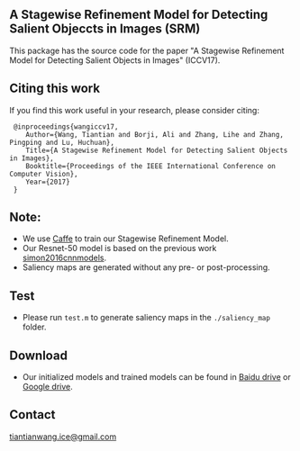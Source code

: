 ## A Stagewise Refinement Model for Detecting Salient Objeccts in Images (SRM)
This package has the source code for the paper "A Stagewise Refinement Model for Detecting Salient Objects in Images" (ICCV17).

## Citing this work
If you find this work useful in your research, please consider citing:

     @inproceedings{wangiccv17,
        Author={Wang, Tiantian and Borji, Ali and Zhang, Lihe and Zhang, Pingping and Lu, Huchuan},
        Title={A Stagewise Refinement Model for Detecting Salient Objects in Images},
        Booktitle={Proceedings of the IEEE International Conference on Computer Vision},
        Year={2017}
     }

## Note:
* We use [Caffe](https://github.com/hszhao/PSPNet) to train our Stagewise Refinement Model.
* Our Resnet-50 model is based on the previous work [simon2016cnnmodels](https://arxiv.org/pdf/1612.01452.pdf).
* Saliency maps are generated without any pre- or post-processing.

## Test
* Please run `test.m` to generate saliency maps in the `./saliency_map` folder. 

## Download
* Our initialized models and trained models can be found in [Baidu drive](http://pan.baidu.com/s/1i4SDbdb) or [Google drive](https://drive.google.com/file/d/0B_MpGgTntG47eDRfd0JzcnFBT00/view?usp=sharing).


## Contact
tiantianwang.ice@gmail.com




